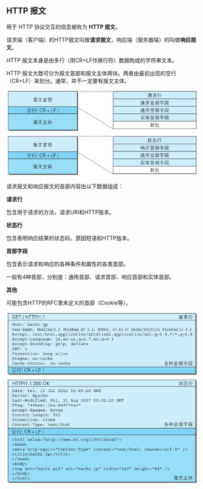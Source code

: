 ## HTTP 报文

用于 HTTP 协议交互的信息被称为 **HTTP 报文**。

请求端（客户端）的HTTP报文叫做**请求报文**，响应端（服务器端）的叫做**响应报文**。

HTTP 报文本身是由多行（用CR+LF作换行符）数据构成的字符串文本。

HTTP 报文大致可分为报文首部和报文主体两块。两者由最初出现的空行（CR+LF）来划分。通常，并不一定要有报文主体。

![HTTP 报文](./images/http报文.jpeg)

请求报文和响应报文的首部内容由以下数据组成：

**请求行**

包含用于请求的方法，请求URI和HTTP版本。

**状态行**

包含表明响应结果的状态码，原因短语和HTTP版本。

**首部字段**

包含表示请求和响应的各种条件和属性的各类首部。

一般有4种首部，分别是：通用首部、请求首部、响应首部和实体首部。

**其他**

可能包含HTTP的RFC里未定义的首部（Cookie等）。

![HTTP请求](./images/http请求.jpeg)